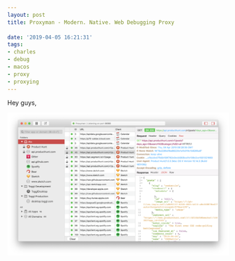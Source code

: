 ```yaml
---
layout: post
title: Proxyman - Modern. Native. Web Debugging Proxy

date: '2019-04-05 16:21:31'
tags:
- charles
- debug
- macos
- proxy
- proxying
---
```


Hey guys,


![image tooltip here](/assets/resources/2019/04/main.png)